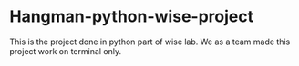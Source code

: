 # Hangman-python-wise-project
This is the project done in python part of wise lab.
We as a team made this project work on terminal only.
